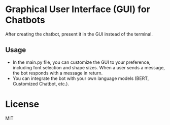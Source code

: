 # Graphical User Interface (GUI) for Chatbots
After creating the chatbot, present it in the GUI instead of the terminal. 

## Usage
* In the main.py file, you can customize the GUI to your preference, including font selection and shape sizes. When a user sends a message, the bot responds with a message in return. 
* You can integrate the bot with your own language models (BERT, Customized Chatbot, etc.).

# License
MIT 
